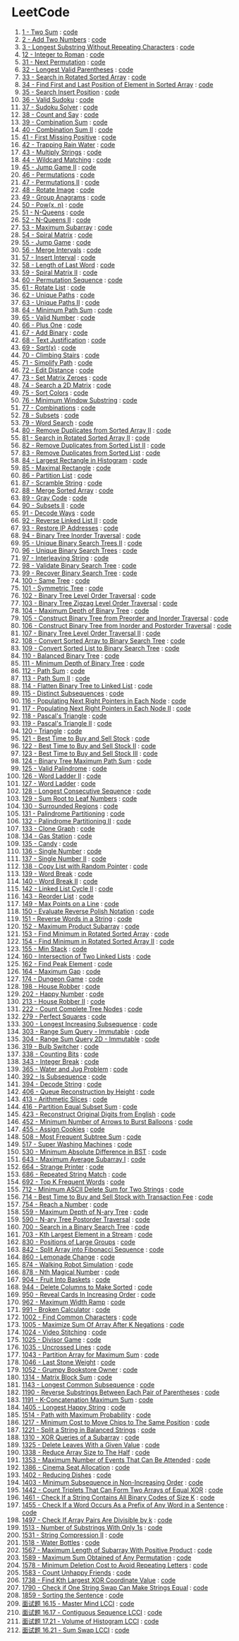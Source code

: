 # LeetCode

1. [1 - Two Sum](https://leetcode-cn.com/problems/two-sum) : [code](./codes/cpp/1.cpp)
2. [2 - Add Two Numbers](https://leetcode-cn.com/problems/add-two-numbers) : [code](./codes/cpp/2.cpp)
3. [3 - Longest Substring Without Repeating Characters](https://leetcode-cn.com/problems/longest-substring-without-repeating-characters) : [code](./codes/cpp/3.cpp)
12. [12 - Integer to Roman](https://leetcode-cn.com/problems/integer-to-roman) : [code](./codes/py/12.py)
31. [31 - Next Permutation](https://leetcode-cn.com/problems/next-permutation) : [code](./codes/cpp/31.cpp)
32. [32 - Longest Valid Parentheses](https://leetcode-cn.com/problems/longest-valid-parentheses) : [code](./codes/cpp/32.cpp)
33. [33 - Search in Rotated Sorted Array](https://leetcode-cn.com/problems/search-in-rotated-sorted-array) : [code](./codes/cpp/33.cpp)
34. [34 - Find First and Last Position of Element in Sorted Array](https://leetcode-cn.com/problems/find-first-and-last-position-of-element-in-sorted-array) : [code](./codes/cpp/34.cpp)
35. [35 - Search Insert Position](https://leetcode-cn.com/problems/search-insert-position) : [code](./codes/cpp/35.cpp)
36. [36 - Valid Sudoku](https://leetcode-cn.com/problems/valid-sudoku) : [code](./codes/cpp/36.cpp)
37. [37 - Sudoku Solver](https://leetcode-cn.com/problems/sudoku-solver) : [code](./codes/cpp/37.cpp)
38. [38 - Count and Say](https://leetcode-cn.com/problems/count-and-say) : [code](./codes/cpp/38.cpp)
39. [39 - Combination Sum](https://leetcode-cn.com/problems/combination-sum) : [code](./codes/cpp/39.cpp)
40. [40 - Combination Sum II](https://leetcode-cn.com/problems/combination-sum-ii) : [code](./codes/cpp/40.cpp)
41. [41 - First Missing Positive](https://leetcode-cn.com/problems/first-missing-positive) : [code](./codes/py/41.py)
42. [42 - Trapping Rain Water](https://leetcode-cn.com/problems/trapping-rain-water) : [code](./codes/cpp/42.cpp)
43. [43 - Multiply Strings](https://leetcode-cn.com/problems/multiply-strings) : [code](./codes/cpp/43.cpp)
44. [44 - Wildcard Matching](https://leetcode-cn.com/problems/wildcard-matching) : [code](./codes/cpp/44.cpp)
45. [45 - Jump Game II](https://leetcode-cn.com/problems/jump-game-ii) : [code](./codes/cpp/45.cpp)
46. [46 - Permutations](https://leetcode-cn.com/problems/permutations) : [code](./codes/cpp/46.cpp)
47. [47 - Permutations II](https://leetcode-cn.com/problems/permutations-ii) : [code](./codes/cpp/47.cpp)
48. [48 - Rotate Image](https://leetcode-cn.com/problems/rotate-image) : [code](./codes/cpp/48.cpp)
49. [49 - Group Anagrams](https://leetcode-cn.com/problems/group-anagrams) : [code](./codes/cpp/49.cpp)
50. [50 - Pow(x, n)](https://leetcode-cn.com/problems/powx-n) : [code](./codes/cpp/50.cpp)
51. [51 - N-Queens](https://leetcode-cn.com/problems/n-queens) : [code](./codes/cpp/51.cpp)
52. [52 - N-Queens II](https://leetcode-cn.com/problems/n-queens-ii) : [code](./codes/cpp/52.cpp)
53. [53 - Maximum Subarray](https://leetcode-cn.com/problems/maximum-subarray) : [code](./codes/cpp/53.cpp)
54. [54 - Spiral Matrix](https://leetcode-cn.com/problems/spiral-matrix) : [code](./codes/cpp/54.cpp)
55. [55 - Jump Game](https://leetcode-cn.com/problems/jump-game) : [code](./codes/cpp/55.cpp)
56. [56 - Merge Intervals](https://leetcode-cn.com/problems/merge-intervals) : [code](./codes/cpp/56.cpp)
57. [57 - Insert Interval](https://leetcode-cn.com/problems/insert-interval) : [code](./codes/cpp/57.cpp)
58. [58 - Length of Last Word](https://leetcode-cn.com/problems/length-of-last-word) : [code](./codes/cpp/58.cpp)
59. [59 - Spiral Matrix II](https://leetcode-cn.com/problems/spiral-matrix-ii) : [code](./codes/cpp/59.cpp)
60. [60 - Permutation Sequence](https://leetcode-cn.com/problems/permutation-sequence) : [code](./codes/cpp/60.cpp)
61. [61 - Rotate List](https://leetcode-cn.com/problems/rotate-list) : [code](./codes/cpp/61.cpp)
62. [62 - Unique Paths](https://leetcode-cn.com/problems/unique-paths) : [code](./codes/cpp/62.cpp)
63. [63 - Unique Paths II](https://leetcode-cn.com/problems/unique-paths-ii) : [code](./codes/cpp/63.cpp)
64. [64 - Minimum Path Sum](https://leetcode-cn.com/problems/minimum-path-sum) : [code](./codes/cpp/64.cpp)
65. [65 - Valid Number](https://leetcode-cn.com/problems/valid-number) : [code](./codes/cpp/65.cpp)
66. [66 - Plus One](https://leetcode-cn.com/problems/plus-one) : [code](./codes/cpp/66.cpp)
67. [67 - Add Binary](https://leetcode-cn.com/problems/add-binary) : [code](./codes/cpp/67.cpp)
68. [68 - Text Justification](https://leetcode-cn.com/problems/text-justification) : [code](./codes/cpp/68.cpp)
69. [69 - Sqrt(x)](https://leetcode-cn.com/problems/sqrtx) : [code](./codes/cpp/69.cpp)
70. [70 - Climbing Stairs](https://leetcode-cn.com/problems/climbing-stairs) : [code](./codes/cpp/70.cpp)
71. [71 - Simplify Path](https://leetcode-cn.com/problems/simplify-path) : [code](./codes/cpp/71.cpp)
72. [72 - Edit Distance](https://leetcode-cn.com/problems/edit-distance) : [code](./codes/cpp/72.cpp)
73. [73 - Set Matrix Zeroes](https://leetcode-cn.com/problems/set-matrix-zeroes) : [code](./codes/cpp/73.cpp)
74. [74 - Search a 2D Matrix](https://leetcode-cn.com/problems/search-a-2d-matrix) : [code](./codes/cpp/74.cpp)
75. [75 - Sort Colors](https://leetcode-cn.com/problems/sort-colors) : [code](./codes/cpp/75.cpp)
76. [76 - Minimum Window Substring](https://leetcode-cn.com/problems/minimum-window-substring) : [code](./codes/cpp/76.cpp)
77. [77 - Combinations](https://leetcode-cn.com/problems/combinations) : [code](./codes/cpp/77.cpp)
78. [78 - Subsets](https://leetcode-cn.com/problems/subsets) : [code](./codes/cpp/78.cpp)
79. [79 - Word Search](https://leetcode-cn.com/problems/word-search) : [code](./codes/cpp/79.cpp)
80. [80 - Remove Duplicates from Sorted Array II](https://leetcode-cn.com/problems/remove-duplicates-from-sorted-array-ii) : [code](./codes/cpp/80.cpp)
81. [81 - Search in Rotated Sorted Array II](https://leetcode-cn.com/problems/search-in-rotated-sorted-array-ii) : [code](./codes/cpp/81.cpp)
82. [82 - Remove Duplicates from Sorted List II](https://leetcode-cn.com/problems/remove-duplicates-from-sorted-list-ii) : [code](./codes/cpp/82.cpp)
83. [83 - Remove Duplicates from Sorted List](https://leetcode-cn.com/problems/remove-duplicates-from-sorted-list) : [code](./codes/cpp/83.cpp)
84. [84 - Largest Rectangle in Histogram](https://leetcode-cn.com/problems/largest-rectangle-in-histogram) : [code](./codes/cpp/84.cpp)
85. [85 - Maximal Rectangle](https://leetcode-cn.com/problems/maximal-rectangle) : [code](./codes/cpp/85.cpp)
86. [86 - Partition List](https://leetcode-cn.com/problems/partition-list) : [code](./codes/cpp/86.cpp)
87. [87 - Scramble String](https://leetcode-cn.com/problems/scramble-string) : [code](./codes/cpp/87.cpp)
88. [88 - Merge Sorted Array](https://leetcode-cn.com/problems/merge-sorted-array) : [code](./codes/cpp/88.cpp)
89. [89 - Gray Code](https://leetcode-cn.com/problems/gray-code) : [code](./codes/cpp/89.cpp)
90. [90 - Subsets II](https://leetcode-cn.com/problems/subsets-ii) : [code](./codes/cpp/90.cpp)
91. [91 - Decode Ways](https://leetcode-cn.com/problems/decode-ways) : [code](./codes/cpp/91.cpp)
92. [92 - Reverse Linked List II](https://leetcode-cn.com/problems/reverse-linked-list-ii) : [code](./codes/cpp/92.cpp)
93. [93 - Restore IP Addresses](https://leetcode-cn.com/problems/restore-ip-addresses) : [code](./codes/cpp/93.cpp)
94. [94 - Binary Tree Inorder Traversal](https://leetcode-cn.com/problems/binary-tree-inorder-traversal) : [code](./codes/cpp/94.cpp)
95. [95 - Unique Binary Search Trees II](https://leetcode-cn.com/problems/unique-binary-search-trees-ii) : [code](./codes/cpp/95.cpp)
96. [96 - Unique Binary Search Trees](https://leetcode-cn.com/problems/unique-binary-search-trees) : [code](./codes/cpp/96.cpp)
97. [97 - Interleaving String](https://leetcode-cn.com/problems/interleaving-string) : [code](./codes/cpp/97.cpp)
98. [98 - Validate Binary Search Tree](https://leetcode-cn.com/problems/validate-binary-search-tree) : [code](./codes/cpp/98.cpp)
99. [99 - Recover Binary Search Tree](https://leetcode-cn.com/problems/recover-binary-search-tree) : [code](./codes/cpp/99.cpp)
100. [100 - Same Tree](https://leetcode-cn.com/problems/same-tree) : [code](./codes/cpp/100.cpp)
101. [101 - Symmetric Tree](https://leetcode-cn.com/problems/symmetric-tree) : [code](./codes/cpp/101.cpp)
102. [102 - Binary Tree Level Order Traversal](https://leetcode-cn.com/problems/binary-tree-level-order-traversal) : [code](./codes/cpp/102.cpp)
103. [103 - Binary Tree Zigzag Level Order Traversal](https://leetcode-cn.com/problems/binary-tree-zigzag-level-order-traversal) : [code](./codes/cpp/103.cpp)
104. [104 - Maximum Depth of Binary Tree](https://leetcode-cn.com/problems/maximum-depth-of-binary-tree) : [code](./codes/cpp/104.cpp)
105. [105 - Construct Binary Tree from Preorder and Inorder Traversal](https://leetcode-cn.com/problems/construct-binary-tree-from-preorder-and-inorder-traversal) : [code](./codes/cpp/105.cpp)
106. [106 - Construct Binary Tree from Inorder and Postorder Traversal](https://leetcode-cn.com/problems/construct-binary-tree-from-inorder-and-postorder-traversal) : [code](./codes/cpp/106.cpp)
107. [107 - Binary Tree Level Order Traversal II](https://leetcode-cn.com/problems/binary-tree-level-order-traversal-ii) : [code](./codes/cpp/107.cpp)
108. [108 - Convert Sorted Array to Binary Search Tree](https://leetcode-cn.com/problems/convert-sorted-array-to-binary-search-tree) : [code](./codes/cpp/108.cpp)
109. [109 - Convert Sorted List to Binary Search Tree](https://leetcode-cn.com/problems/convert-sorted-list-to-binary-search-tree) : [code](./codes/cpp/109.cpp)
110. [110 - Balanced Binary Tree](https://leetcode-cn.com/problems/balanced-binary-tree) : [code](./codes/cpp/110.cpp)
111. [111 - Minimum Depth of Binary Tree](https://leetcode-cn.com/problems/minimum-depth-of-binary-tree) : [code](./codes/cpp/111.cpp)
112. [112 - Path Sum](https://leetcode-cn.com/problems/path-sum) : [code](./codes/cpp/112.cpp)
113. [113 - Path Sum II](https://leetcode-cn.com/problems/path-sum-ii) : [code](./codes/cpp/113.cpp)
114. [114 - Flatten Binary Tree to Linked List](https://leetcode-cn.com/problems/flatten-binary-tree-to-linked-list) : [code](./codes/cpp/114.cpp)
115. [115 - Distinct Subsequences](https://leetcode-cn.com/problems/distinct-subsequences) : [code](./codes/cpp/115.cpp)
116. [116 - Populating Next Right Pointers in Each Node](https://leetcode-cn.com/problems/populating-next-right-pointers-in-each-node) : [code](./codes/cpp/116.cpp)
117. [117 - Populating Next Right Pointers in Each Node II](https://leetcode-cn.com/problems/populating-next-right-pointers-in-each-node-ii) : [code](./codes/cpp/117.cpp)
118. [118 - Pascal's Triangle](https://leetcode-cn.com/problems/pascals-triangle) : [code](./codes/cpp/118.cpp)
119. [119 - Pascal's Triangle II](https://leetcode-cn.com/problems/pascals-triangle-ii) : [code](./codes/cpp/119.cpp)
120. [120 - Triangle](https://leetcode-cn.com/problems/triangle) : [code](./codes/cpp/120.cpp)
121. [121 - Best Time to Buy and Sell Stock](https://leetcode-cn.com/problems/best-time-to-buy-and-sell-stock) : [code](./codes/cpp/121.cpp)
122. [122 - Best Time to Buy and Sell Stock II](https://leetcode-cn.com/problems/best-time-to-buy-and-sell-stock-ii) : [code](./codes/cpp/122.cpp)
123. [123 - Best Time to Buy and Sell Stock III](https://leetcode-cn.com/problems/best-time-to-buy-and-sell-stock-iii) : [code](./codes/cpp/123.cpp)
124. [124 - Binary Tree Maximum Path Sum](https://leetcode-cn.com/problems/binary-tree-maximum-path-sum) : [code](./codes/cpp/124.cpp)
125. [125 - Valid Palindrome](https://leetcode-cn.com/problems/valid-palindrome) : [code](./codes/cpp/125.cpp)
126. [126 - Word Ladder II](https://leetcode-cn.com/problems/word-ladder-ii) : [code](./codes/cpp/126.cpp)
127. [127 - Word Ladder](https://leetcode-cn.com/problems/word-ladder) : [code](./codes/cpp/127.cpp)
128. [128 - Longest Consecutive Sequence](https://leetcode-cn.com/problems/longest-consecutive-sequence) : [code](./codes/cpp/128.cpp)
129. [129 - Sum Root to Leaf Numbers](https://leetcode-cn.com/problems/sum-root-to-leaf-numbers) : [code](./codes/cpp/129.cpp)
130. [130 - Surrounded Regions](https://leetcode-cn.com/problems/surrounded-regions) : [code](./codes/cpp/130.cpp)
131. [131 - Palindrome Partitioning](https://leetcode-cn.com/problems/palindrome-partitioning) : [code](./codes/cpp/131.cpp)
132. [132 - Palindrome Partitioning II](https://leetcode-cn.com/problems/palindrome-partitioning-ii) : [code](./codes/cpp/132.cpp)
133. [133 - Clone Graph](https://leetcode-cn.com/problems/clone-graph) : [code](./codes/cpp/133.cpp)
134. [134 - Gas Station](https://leetcode-cn.com/problems/gas-station) : [code](./codes/cpp/134.cpp)
135. [135 - Candy](https://leetcode-cn.com/problems/candy) : [code](./codes/cpp/135.cpp)
136. [136 - Single Number](https://leetcode-cn.com/problems/single-number) : [code](./codes/cpp/136.cpp)
137. [137 - Single Number II](https://leetcode-cn.com/problems/single-number-ii) : [code](./codes/cpp/137.cpp)
138. [138 - Copy List with Random Pointer](https://leetcode-cn.com/problems/copy-list-with-random-pointer) : [code](./codes/cpp/138.cpp)
139. [139 - Word Break](https://leetcode-cn.com/problems/word-break) : [code](./codes/cpp/139.cpp)
140. [140 - Word Break II](https://leetcode-cn.com/problems/word-break-ii) : [code](./codes/cpp/140.cpp)
142. [142 - Linked List Cycle II](https://leetcode-cn.com/problems/linked-list-cycle-ii) : [code](./codes/cpp/142.cpp)
143. [143 - Reorder List](https://leetcode-cn.com/problems/reorder-list) : [code](./codes/cpp/143.cpp)
149. [149 - Max Points on a Line](https://leetcode-cn.com/problems/max-points-on-a-line) : [code](./codes/cpp/149.cpp)
150. [150 - Evaluate Reverse Polish Notation](https://leetcode-cn.com/problems/evaluate-reverse-polish-notation) : [code](./codes/cpp/150.cpp)
151. [151 - Reverse Words in a String](https://leetcode-cn.com/problems/reverse-words-in-a-string) : [code](./codes/cpp/151.cpp)
152. [152 - Maximum Product Subarray](https://leetcode-cn.com/problems/maximum-product-subarray) : [code](./codes/cpp/152.cpp)
153. [153 - Find Minimum in Rotated Sorted Array](https://leetcode-cn.com/problems/find-minimum-in-rotated-sorted-array) : [code](./codes/cpp/153.cpp)
154. [154 - Find Minimum in Rotated Sorted Array II](https://leetcode-cn.com/problems/find-minimum-in-rotated-sorted-array-ii) : [code](./codes/cpp/154.cpp)
155. [155 - Min Stack](https://leetcode-cn.com/problems/min-stack) : [code](./codes/cpp/155.cpp)
160. [160 - Intersection of Two Linked Lists](https://leetcode-cn.com/problems/intersection-of-two-linked-lists) : [code](./codes/cpp/160.cpp)
162. [162 - Find Peak Element](https://leetcode-cn.com/problems/find-peak-element) : [code](./codes/cpp/162.cpp)
164. [164 - Maximum Gap](https://leetcode-cn.com/problems/maximum-gap) : [code](./codes/cpp/164.cpp)
174. [174 - Dungeon Game](https://leetcode-cn.com/problems/dungeon-game) : [code](./codes/cpp/174.cpp)
198. [198 - House Robber](https://leetcode-cn.com/problems/house-robber) : [code](./codes/cpp/198.cpp)
202. [202 - Happy Number](https://leetcode-cn.com/problems/happy-number) : [code](/./codes/cpp/happy-number.cpp)
213. [213 - House Robber II](https://leetcode-cn.com/problems/house-robber-ii) : [code](./codes/cpp/213.cpp)
222. [222 - Count Complete Tree Nodes](https://leetcode-cn.com/problems/count-complete-tree-nodes) : [code](/./codes/cpp/count-complete-tree-nodes.cpp)
279. [279 - Perfect Squares](https://leetcode-cn.com/problems/perfect-squares) : [code](/./codes/cpp/perfect-squares.cpp)
300. [300 - Longest Increasing Subsequence](https://leetcode-cn.com/problems/longest-increasing-subsequence) : [code](./codes/cpp/300.cpp)
303. [303 - Range Sum Query - Immutable](https://leetcode-cn.com/problems/range-sum-query-immutable) : [code](./codes/cpp/303.cpp)
304. [304 - Range Sum Query 2D - Immutable](https://leetcode-cn.com/problems/range-sum-query-2d-immutable) : [code](./codes/cpp/304.cpp)
319. [319 - Bulb Switcher](https://leetcode-cn.com/problems/bulb-switcher) : [code](./codes/py/319.py)
338. [338 - Counting Bits](https://leetcode-cn.com/problems/counting-bits) : [code](/./codes/cpp/counting-bits.cpp)
343. [343 - Integer Break](https://leetcode-cn.com/problems/integer-break) : [code](/./codes/cpp/integer-break.cpp)
365. [365 - Water and Jug Problem](https://leetcode-cn.com/problems/water-and-jug-problem) : [code](/./codes/cpp/water-and-jug-problem.cpp)
392. [392 - Is Subsequence](https://leetcode-cn.com/problems/is-subsequence) : [code](./codes/cpp/392.cpp)
394. [394 - Decode String](https://leetcode-cn.com/problems/decode-string) : [code](/./codes/cpp/decode-string.cpp)
406. [406 - Queue Reconstruction by Height](https://leetcode-cn.com/problems/queue-reconstruction-by-height) : [code](./codes/cpp/406.cpp)
413. [413 - Arithmetic Slices](https://leetcode-cn.com/problems/arithmetic-slices) : [code](/./codes/cpp/arithmetic-slices.cpp)
416. [416 - Partition Equal Subset Sum](https://leetcode-cn.com/problems/partition-equal-subset-sum) : [code](/./codes/cpp/partition-equal-subset-sum.cpp)
423. [423 - Reconstruct Original Digits from English](https://leetcode-cn.com/problems/reconstruct-original-digits-from-english) : [code](/./codes/cpp/reconstruct-original-digits-from-english.cpp)
452. [452 - Minimum Number of Arrows to Burst Balloons](https://leetcode-cn.com/problems/minimum-number-of-arrows-to-burst-balloons) : [code](./codes/cpp/452.cpp)
455. [455 - Assign Cookies](https://leetcode-cn.com/problems/assign-cookies) : [code](./codes/cpp/455.cpp)
508. [508 - Most Frequent Subtree Sum](https://leetcode-cn.com/problems/most-frequent-subtree-sum) : [code](/./codes/cpp/most-frequent-subtree-sum.cpp)
517. [517 - Super Washing Machines](https://leetcode-cn.com/problems/super-washing-machines) : [code](/./codes/cpp/super-washing-machines.cpp)
530. [530 - Minimum Absolute Difference in BST](https://leetcode-cn.com/problems/minimum-absolute-difference-in-bst) : [code](/./codes/cpp/minimum-absolute-difference-in-bst.c)
643. [643 - Maximum Average Subarray I](https://leetcode-cn.com/problems/maximum-average-subarray-i) : [code](/./codes/cpp/maximum-average-subarray-i.cpp)
664. [664 - Strange Printer](https://leetcode-cn.com/problems/strange-printer) : [code](./codes/py/664.py)
686. [686 - Repeated String Match](https://leetcode-cn.com/problems/repeated-string-match) : [code](/./codes/cpp/repeated-string-match.cpp)
692. [692 - Top K Frequent Words](https://leetcode-cn.com/problems/top-k-frequent-words) : [code](./codes/py/692.py)
712. [712 - Minimum ASCII Delete Sum for Two Strings](https://leetcode-cn.com/problems/minimum-ascii-delete-sum-for-two-strings) : [code](/./codes/cpp/minimum-ascii-delete-sum-for-two-strings.cpp)
714. [714 - Best Time to Buy and Sell Stock with Transaction Fee](https://leetcode-cn.com/problems/best-time-to-buy-and-sell-stock-with-transaction-fee) : [code](/./codes/cpp/best-time-to-buy-and-sell-stock-with-transaction-fee.cpp)
755. [754 - Reach a Number](https://leetcode-cn.com/problems/reach-a-number) : [code](/./codes/cpp/reach-a-number.cpp)
774. [559 - Maximum Depth of N-ary Tree](https://leetcode-cn.com/problems/maximum-depth-of-n-ary-tree) : [code](/./codes/cpp/maximum-depth-of-n-ary-tree.cpp)
776. [590 - N-ary Tree Postorder Traversal](https://leetcode-cn.com/problems/n-ary-tree-postorder-traversal) : [code](./codes/cpp/590.cpp)
783. [700 - Search in a Binary Search Tree](https://leetcode-cn.com/problems/search-in-a-binary-search-tree) : [code](/./codes/cpp/search-in-a-binary-search-tree.cpp)
789. [703 - Kth Largest Element in a Stream](https://leetcode-cn.com/problems/kth-largest-element-in-a-stream) : [code](/./codes/cpp/kth-largest-element-in-a-stream.cpp)
857. [830 - Positions of Large Groups](https://leetcode-cn.com/problems/positions-of-large-groups) : [code](./codes/py/830.py)
872. [842 - Split Array into Fibonacci Sequence](https://leetcode-cn.com/problems/split-array-into-fibonacci-sequence) : [code](/./codes/cpp/split-array-into-fibonacci-sequence.cpp)
890. [860 - Lemonade Change](https://leetcode-cn.com/problems/lemonade-change) : [code](./codes/cpp/860.cpp)
906. [874 - Walking Robot Simulation](https://leetcode-cn.com/problems/walking-robot-simulation) : [code](./codes/cpp/874.cpp)
910. [878 - Nth Magical Number](https://leetcode-cn.com/problems/nth-magical-number) : [code](./codes/cpp/878.cpp)
940. [904 - Fruit Into Baskets](https://leetcode-cn.com/problems/fruit-into-baskets) : [code](/./codes/cpp/fruit-into-baskets.cpp)
981. [944 - Delete Columns to Make Sorted](https://leetcode-cn.com/problems/delete-columns-to-make-sorted) : [code](./codes/cpp/944.cpp)
987. [950 - Reveal Cards In Increasing Order](https://leetcode-cn.com/problems/reveal-cards-in-increasing-order) : [code](/./codes/cpp/reveal-cards-in-increasing-order.cpp)
1002. [962 - Maximum Width Ramp](https://leetcode-cn.com/problems/maximum-width-ramp) : [code](/./codes/cpp/maximum-width-ramp.cpp)
1033. [991 - Broken Calculator](https://leetcode-cn.com/problems/broken-calculator) : [code](/./codes/cpp/broken-calculator.cpp)
1044. [1002 - Find Common Characters](https://leetcode-cn.com/problems/find-common-characters) : [code](/./codes/cpp/find-common-characters.cpp)
1047. [1005 - Maximize Sum Of Array After K Negations](https://leetcode-cn.com/problems/maximize-sum-of-array-after-k-negations) : [code](./codes/cpp/1005.cpp)
1081. [1024 - Video Stitching](https://leetcode-cn.com/problems/video-stitching) : [code](/./codes/cpp/video-stitching.cpp)
1086. [1025 - Divisor Game](https://leetcode-cn.com/problems/divisor-game) : [code](/./codes/cpp/divisor-game.cpp)
1105. [1035 - Uncrossed Lines](https://leetcode-cn.com/problems/uncrossed-lines) : [code](./codes/py/1035.py)
1121. [1043 - Partition Array for Maximum Sum](https://leetcode-cn.com/problems/partition-array-for-maximum-sum) : [code](/./codes/cpp/partition-array-for-maximum-sum.cpp)
1127. [1046 - Last Stone Weight](https://leetcode-cn.com/problems/last-stone-weight) : [code](./codes/cpp/1046.cpp)
1138. [1052 - Grumpy Bookstore Owner](https://leetcode-cn.com/problems/grumpy-bookstore-owner) : [code](/./codes/cpp/grumpy-bookstore-owner.cpp)
1242. [1314 - Matrix Block Sum](https://leetcode-cn.com/problems/matrix-block-sum) : [code](/./codes/cpp/matrix-block-sum.cpp)
1250. [1143 - Longest Common Subsequence](https://leetcode-cn.com/problems/longest-common-subsequence) : [code](/./codes/cpp/longest-common-subsequence.cpp)
1298. [1190 - Reverse Substrings Between Each Pair of Parentheses](https://leetcode-cn.com/problems/reverse-substrings-between-each-pair-of-parentheses) : [code](./codes/py/1190.py)
1299. [1191 - K-Concatenation Maximum Sum](https://leetcode-cn.com/problems/k-concatenation-maximum-sum) : [code](./codes/py/1191.py)
1304. [1405 - Longest Happy String](https://leetcode-cn.com/problems/longest-happy-string) : [code](./codes/cpp/1405.cpp)
1325. [1514 - Path with Maximum Probability](https://leetcode-cn.com/problems/path-with-maximum-probability) : [code](./codes/cpp/1514.cpp)
1329. [1217 - Minimum Cost to Move Chips to The Same Position](https://leetcode-cn.com/problems/minimum-cost-to-move-chips-to-the-same-position) : [code](./codes/cpp/1217.cpp)
1341. [1221 - Split a String in Balanced Strings](https://leetcode-cn.com/problems/split-a-string-in-balanced-strings) : [code](./codes/cpp/1221.cpp)
1435. [1310 - XOR Queries of a Subarray](https://leetcode-cn.com/problems/xor-queries-of-a-subarray) : [code](./codes/py/1310.py)
1450. [1325 - Delete Leaves With a Given Value](https://leetcode-cn.com/problems/delete-leaves-with-a-given-value) : [code](/./codes/cpp/delete-leaves-with-a-given-value.cpp)
1464. [1338 - Reduce Array Size to The Half](https://leetcode-cn.com/problems/reduce-array-size-to-the-half) : [code](./codes/cpp/1338.cpp)
1478. [1353 - Maximum Number of Events That Can Be Attended](https://leetcode-cn.com/problems/maximum-number-of-events-that-can-be-attended) : [code](./codes/cpp/1353.cpp)
1487. [1386 - Cinema Seat Allocation](https://leetcode-cn.com/problems/cinema-seat-allocation) : [code](./codes/cpp/1386.cpp)
1503. [1402 - Reducing Dishes](https://leetcode-cn.com/problems/reducing-dishes) : [code](/./codes/cpp/reducing-dishes.cpp)
1519. [1403 - Minimum Subsequence in Non-Increasing Order](https://leetcode-cn.com/problems/minimum-subsequence-in-non-increasing-order) : [code](./codes/cpp/1403.cpp)
1553. [1442 - Count Triplets That Can Form Two Arrays of Equal XOR](https://leetcode-cn.com/problems/count-triplets-that-can-form-two-arrays-of-equal-xor) : [code](./codes/py/1442.py)
1557. [1461 - Check If a String Contains All Binary Codes of Size K](https://leetcode-cn.com/problems/check-if-a-string-contains-all-binary-codes-of-size-k) : [code](/./codes/cpp/check-if-a-string-contains-all-binary-codes-of-size-k.cpp)
1566. [1455 - Check If a Word Occurs As a Prefix of Any Word in a Sentence](https://leetcode-cn.com/problems/check-if-a-word-occurs-as-a-prefix-of-any-word-in-a-sentence) : [code](./codes/py/1455.py)
1620. [1497 - Check If Array Pairs Are Divisible by k](https://leetcode-cn.com/problems/check-if-array-pairs-are-divisible-by-k) : [code](./codes/cpp/1497.cpp)
1636. [1513 - Number of Substrings With Only 1s](https://leetcode-cn.com/problems/number-of-substrings-with-only-1s) : [code](./codes/py/1513.py)
1637. [1531 - String Compression II](https://leetcode-cn.com/problems/string-compression-ii) : [code](/./codes/cpp/string-compression-ii.cpp)
1642. [1518 - Water Bottles](https://leetcode-cn.com/problems/water-bottles) : [code](./codes/cpp/1518.cpp)
1690. [1567 - Maximum Length of Subarray With Positive Product](https://leetcode-cn.com/problems/maximum-length-of-subarray-with-positive-product) : [code](/./codes/cpp/maximum-length-of-subarray-with-positive-product.cpp)
1695. [1589 - Maximum Sum Obtained of Any Permutation](https://leetcode-cn.com/problems/maximum-sum-obtained-of-any-permutation) : [code](./codes/cpp/1589.cpp)
1700. [1578 - Minimum Deletion Cost to Avoid Repeating Letters](https://leetcode-cn.com/problems/minimum-deletion-cost-to-avoid-repeating-letters) : [code](./codes/cpp/1578.cpp)
1705. [1583 - Count Unhappy Friends](https://leetcode-cn.com/problems/count-unhappy-friends) : [code](./codes/py/1583.py)
1860. [1738 - Find Kth Largest XOR Coordinate Value](https://leetcode-cn.com/problems/find-kth-largest-xor-coordinate-value) : [code](./codes/py/1738.py)
1915. [1790 - Check if One String Swap Can Make Strings Equal](https://leetcode-cn.com/problems/check-if-one-string-swap-can-make-strings-equal) : [code](./codes/py/1790.py)
1970. [1859 - Sorting the Sentence](https://leetcode-cn.com/problems/sorting-the-sentence) : [code](./codes/py/1859.py)
100355. [面试题 16.15 - Master Mind LCCI](https://leetcode-cn.com/problems/master-mind-lcci) : [code](/./codes/py/master-mind-lcci.py)
1000003. [面试题 16.17 - Contiguous Sequence LCCI](https://leetcode-cn.com/problems/contiguous-sequence-lcci) : [code](/./codes/cpp/contiguous-sequence-lcci.cpp)
1000029. [面试题 17.21 - Volume of Histogram LCCI](https://leetcode-cn.com/problems/volume-of-histogram-lcci) : [code](/./codes/py/volume-of-histogram-lcci.py)
1000048. [面试题 16.21 - Sum Swap LCCI](https://leetcode-cn.com/problems/sum-swap-lcci) : [code](/./codes/cpp/sum-swap-lcci.cpp)
